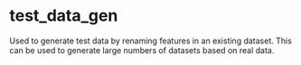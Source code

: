 # test_data_gen
Used to generate test data by renaming features in an existing dataset.  This can be used to generate large numbers of datasets based on real data.
